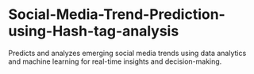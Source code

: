 # Social-Media-Trend-Prediction-using-Hash-tag-analysis
Predicts and analyzes emerging social media trends using data analytics and machine learning for real-time insights and decision-making.
